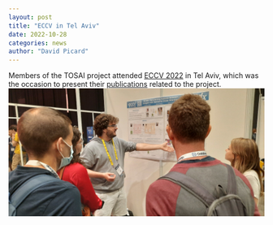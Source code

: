 ```yaml
---
layout: post
title: "ECCV in Tel Aviv"
date: 2022-10-28
categories: news
author: "David Picard"
---
```

Members of the TOSAI project attended <a href="https://eccv2022.ecva.net/">ECCV 2022</a> in Tel Aviv, which was the occasion to present their <a href="/publications">publications</a> related to the project.
![eccv presentation](/images/eccv22_telaviv.jpg)

